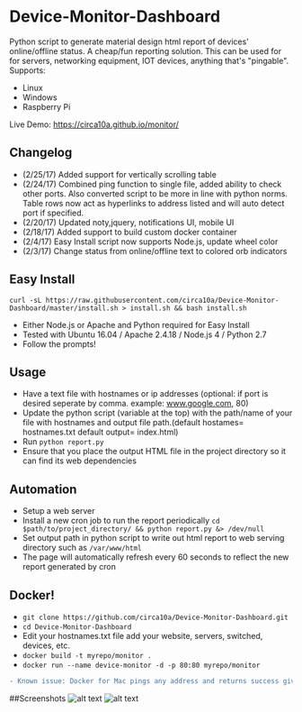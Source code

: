 # Device-Monitor-Dashboard
Python script to generate material design html report of devices' online/offline status. A cheap/fun reporting solution.
This can be used for for servers, networking equipment, IOT devices, anything that's "pingable".  
Supports:
 - Linux
 - Windows
 - Raspberry Pi

Live Demo: https://circa10a.github.io/monitor/

## Changelog
- (2/25/17) Added support for vertically scrolling table
 - (2/24/17) Combined ping function to single file, added ability to check other ports. Also converted script to be more in line with python norms. Table rows now act as hyperlinks to address listed and will auto detect port if specified.
 - (2/20/17) Updated noty,jquery, notifications UI, mobile UI
 - (2/18/17) Added support to build custom docker container
 - (2/4/17) Easy Install script now supports Node.js, update wheel color
 - (2/3/17) Change status from online/offline text to colored orb indicators

## Easy Install
`curl -sL https://raw.githubusercontent.com/circa10a/Device-Monitor-Dashboard/master/install.sh > install.sh && bash install.sh`
- Either Node.js or Apache and Python required for Easy Install
- Tested with Ubuntu 16.04 / Apache 2.4.18 / Node.js 4 / Python 2.7
- Follow the prompts!

## Usage
- Have a text file with hostnames or ip addresses (optional: if port is desired seperate by comma. example: www.google.com, 80)
- Update the python script (variable at the top) with the path/name of your file with hostnames and output file path.(default hostames= hostnames.txt   default output= index.html)
- Run `python report.py`
- Ensure that you place the output HTML file in the project directory so it can find its web dependencies

## Automation
- Setup a web server
- Install a new cron job to run the report periodically `cd $path/to/project_directory/ && python report.py &> /dev/null`
- Set output path in python script to write out html report to web serving directory such as `/var/www/html`
- The page will automatically refresh every 60 seconds to reflect the new report generated by cron

## Docker!
- `git clone https://github.com/circa10a/Device-Monitor-Dashboard.git` 
- `cd Device-Monitor-Dashboard`   
- Edit your hostnames.txt file add your website, servers, switched, devices, etc.  
- `docker build -t myrepo/monitor .`  
- `docker run --name device-monitor -d -p 80:80 myrepo/monitor` 
```diff
- Known issue: Docker for Mac pings any address and returns success giving false results.
```
##Screenshots
![alt text](http://i.imgur.com/8BjmGyO.png)
![alt text](http://i.imgur.com/iRNNMkV.png)
